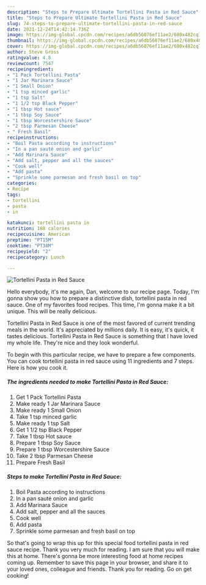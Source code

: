 ```yaml
---
description: "Steps to Prepare Ultimate Tortellini Pasta in Red Sauce"
title: "Steps to Prepare Ultimate Tortellini Pasta in Red Sauce"
slug: 74-steps-to-prepare-ultimate-tortellini-pasta-in-red-sauce
date: 2021-12-24T14:42:14.736Z
image: https://img-global.cpcdn.com/recipes/a6db56076ef11ae2/680x482cq70/tortellini-pasta-in-red-sauce-recipe-main-photo.jpg
thumbnail: https://img-global.cpcdn.com/recipes/a6db56076ef11ae2/680x482cq70/tortellini-pasta-in-red-sauce-recipe-main-photo.jpg
cover: https://img-global.cpcdn.com/recipes/a6db56076ef11ae2/680x482cq70/tortellini-pasta-in-red-sauce-recipe-main-photo.jpg
author: Steve Gross
ratingvalue: 4.8
reviewcount: 7547
recipeingredient:
- "1 Pack Tortellini Pasta"
- "1 Jar Marinara Sauce"
- "1 Small Onion"
- "1 tsp minced garlic"
- "1 tsp Salt"
- "1 1/2 tsp Black Pepper"
- "1 tbsp Hot sauce"
- "1 tbsp Soy Sauce"
- "1 tbsp Worcestershire Sauce"
- "2 tbsp Parmesan Cheese"
- " Fresh Basil"
recipeinstructions:
- "Boil Pasta according to instructions"
- "In a pan sauté onion and garlic"
- "Add Marinara Sauce"
- "Add salt, pepper and all the sauces"
- "Cook well"
- "Add pasta"
- "Sprinkle some parmesan and fresh basil on top"
categories:
- Recipe
tags:
- tortellini
- pasta
- in

katakunci: tortellini pasta in 
nutrition: 168 calories
recipecuisine: American
preptime: "PT15M"
cooktime: "PT38M"
recipeyield: "2"
recipecategory: Lunch

---
```



![Tortellini Pasta in Red Sauce](https://img-global.cpcdn.com/recipes/a6db56076ef11ae2/680x482cq70/tortellini-pasta-in-red-sauce-recipe-main-photo.jpg)

Hello everybody, it's me again, Dan, welcome to our recipe page. Today, I'm gonna show you how to prepare a distinctive dish, tortellini pasta in red sauce. One of my favorites food recipes. This time, I'm gonna make it a bit unique. This will be really delicious.

Tortellini Pasta in Red Sauce is one of the most favored of current trending meals in the world. It's appreciated by millions daily. It is easy, it's quick, it tastes delicious. Tortellini Pasta in Red Sauce is something that I have loved my whole life. They're nice and they look wonderful.




To begin with this particular recipe, we have to prepare a few components. You can cook tortellini pasta in red sauce using 11 ingredients and 7 steps. Here is how you cook it.

<!--inarticleads1-->

##### The ingredients needed to make Tortellini Pasta in Red Sauce:

1. Get 1 Pack Tortellini Pasta
1. Make ready 1 Jar Marinara Sauce
1. Make ready 1 Small Onion
1. Take 1 tsp minced garlic
1. Make ready 1 tsp Salt
1. Get 1 1/2 tsp Black Pepper
1. Take 1 tbsp Hot sauce
1. Prepare 1 tbsp Soy Sauce
1. Prepare 1 tbsp Worcestershire Sauce
1. Take 2 tbsp Parmesan Cheese
1. Prepare  Fresh Basil




<!--inarticleads2-->

##### Steps to make Tortellini Pasta in Red Sauce:

1. Boil Pasta according to instructions
1. In a pan sauté onion and garlic
1. Add Marinara Sauce
1. Add salt, pepper and all the sauces
1. Cook well
1. Add pasta
1. Sprinkle some parmesan and fresh basil on top




So that's going to wrap this up for this special food tortellini pasta in red sauce recipe. Thank you very much for reading. I am sure that you will make this at home. There's gonna be more interesting food at home recipes coming up. Remember to save this page in your browser, and share it to your loved ones, colleague and friends. Thank you for reading. Go on get cooking!
